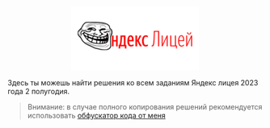 <p align="center">
<img src="banner.png" width="50%">
</p>

Здесь ты можешь найти решения ко всем заданиям Яндекс лицея 2023 года 2 полугодия.

> Внимание: в случае полного копирования решений рекомендуется использовать [обфускатор кода от меня]()